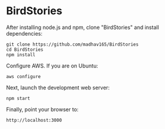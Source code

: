 BirdStories
===========

After installing node.js and npm, clone "BirdStories" and install dependencies:

    git clone https://github.com/madhav165/BirdStories
    cd BirdStories
    npm install

Configure AWS. If you are on Ubuntu:

    aws configure

Next, launch the development web server:

    npm start

Finally, point your browser to:

    http://localhost:3000

